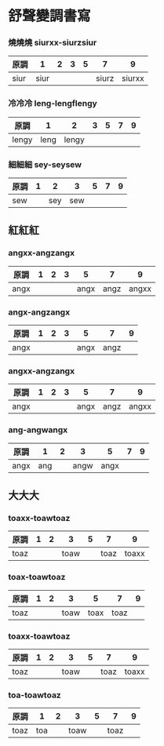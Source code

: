 # 舒聲變調書寫

### 燒燒燒 siurxx-siurzsiur

| 原調 | 1 | 2 | 3 | 5 | 7 | 9 |
| --- | --- | --- | --- | --- | --- | --- |
| siur | siur | | | | siurz | siurxx |

### 冷冷冷 leng-lengflengy

| 原調 | 1 | 2 | 3 | 5 | 7 | 9 |
| --- | --- | --- | --- | --- | --- | --- |
| lengy | leng | lengy | | | | |

### 細細細 sey-seysew

| 原調 | 1 | 2 | 3 | 5 | 7 | 9 |
| --- | --- | --- | --- | --- | --- | --- |
| sew | | sey | sew | | | |

## 紅紅紅

### angxx-angzangx

| 原調 | 1 | 2 | 3 | 5 | 7 | 9 |
| --- | --- | --- | --- | --- | --- | --- |
| angx | | | | angx | angz | angxx |

### angx-angzangx

| 原調 | 1 | 2 | 3 | 5 | 7 | 9 |
| --- | --- | --- | --- | --- | --- | --- |
| angx | | | | angx | angz | |

### angxx-angzangx

| 原調 | 1 | 2 | 3 | 5 | 7 | 9 |
| --- | --- | --- | --- | --- | --- | --- |
| angx | | | | angx | angz | angxx |

### ang-angwangx

| 原調 | 1 | 2 | 3 | 5 | 7 | 9 |
| --- | --- | --- | --- | --- | --- | --- |
| angx | ang | | angw | angx | | |

## 大大大

### toaxx-toawtoaz

| 原調 | 1 | 2 | 3 | 5 | 7 | 9 |
| --- | --- | --- | --- | --- | --- | --- |
| toaz | | | toaw | | toaz | toaxx |

### toax-toawtoaz

| 原調 | 1 | 2 | 3 | 5 | 7 | 9 |
| --- | --- | --- | --- | --- | --- | --- |
| toaz | | | toaw | toax | toaz | |

### toaxx-toawtoaz

| 原調 | 1 | 2 | 3 | 5 | 7 | 9 |
| --- | --- | --- | --- | --- | --- | --- |
| toaz | | | toaw | | toaz | toaxx |

### toa-toawtoaz

| 原調 | 1 | 2 | 3 | 5 | 7 | 9 |
| --- | --- | --- | --- | --- | --- | --- |
| toaz | toa | | toaw | | toaz | |
